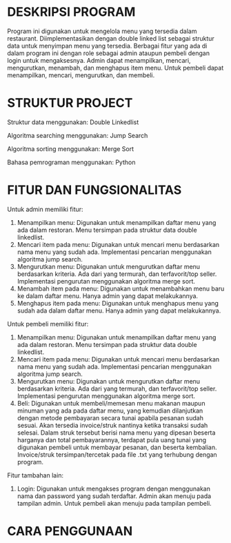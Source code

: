 # DESKRIPSI PROGRAM
Program ini digunakan untuk mengelola menu yang tersedia dalam restaurant. Diimplementasikan dengan double linked list sebagai struktur data untuk menyimpan menu yang tersedia. Berbagai fitur yang ada di dalam program ini dengan role sebagai admin ataupun pembeli dengan login untuk mengaksesnya. Admin dapat menampilkan, mencari, mengurutkan, menambah, dan menghapus item menu. Untuk pembeli dapat menampilkan, mencari, mengurutkan, dan membeli.

# STRUKTUR PROJECT
Struktur data menggunakan: Double Linkedlist

Algoritma searching menggunakan: Jump Search

Algoritma sorting menggunakan: Merge Sort

Bahasa pemrograman menggunakan: Python

# FITUR DAN FUNGSIONALITAS
Untuk admin memiliki fitur:
1. Menampilkan menu: Digunakan untuk menampilkan daftar menu yang ada dalam restoran. Menu tersimpan pada struktur data double linkedlist.
2. Mencari item pada menu: Digunakan untuk mencari menu berdasarkan nama menu yang sudah ada. Implementasi pencarian menggunakan algoritma jump search.
3. Mengurutkan menu: Digunakan untuk mengurutkan daftar menu berdasarkan kriteria. Ada dari yang termurah, dan terfavorit/top seller. Implementasi pengurutan menggunakan algoritma merge sort.
4. Menambah item pada menu: Digunakan untuk menambahkan menu baru ke dalam daftar menu. Hanya admin yang dapat melakukannya.
5. Menghapus item pada menu: Digunakan untuk menghapus menu yang sudah ada dalam daftar menu. Hanya admin yang dapat melakukannya.

Untuk pembeli memiliki fitur:
1. Menampilkan menu: Digunakan untuk menampilkan daftar menu yang ada dalam restoran. Menu tersimpan pada struktur data double linkedlist.
2. Mencari item pada menu: Digunakan untuk mencari menu berdasarkan nama menu yang sudah ada. Implementasi pencarian menggunakan algoritma jump search.
3. Mengurutkan menu: Digunakan untuk mengurutkan daftar menu berdasarkan kriteria. Ada dari yang termurah, dan terfavorit/top seller. Implementasi pengurutan menggunakan algoritma merge sort.
4. Beli: Digunakan untuk membeli/memesan menu makanan maupun minuman yang ada pada daftar menu, yang kemudian dilanjutkan dengan metode pembayaran secara tunai apabila pesanan sudah sesuai. Akan tersedia invoice/struk nantinya ketika transaksi sudah selesai. Dalam struk tersebut berisi nama menu yang dipesan beserta harganya dan total pembayarannya, terdapat pula uang tunai yang digunakan pembeli untuk membayar pesanan, dan beserta kembalian. Invoice/struk tersimpan/tercetak pada file .txt yang terhubung dengan program.

Fitur tambahan lain:
1. Login: Digunakan untuk mengakses program dengan menggunakan nama dan password yang sudah terdaftar. Admin akan menuju pada tampilan admin. Untuk pembeli akan menuju pada tampilan pembeli.

# CARA PENGGUNAAN
